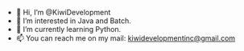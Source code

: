- 👋 Hi, I’m @KiwiDevelopment
- 👀 I’m interested in Java and Batch.
- 🌱 I’m currently learning Python.
- 📫 You can reach me on my mail: kiwidevelopmentinc@gmail.com

<!---
KiwiDevelopment/KiwiDevelopment is a ✨ special ✨ repository because its `README.md` (this file) appears on your GitHub profile.
You can click the Preview link to take a look at your changes.
--->
